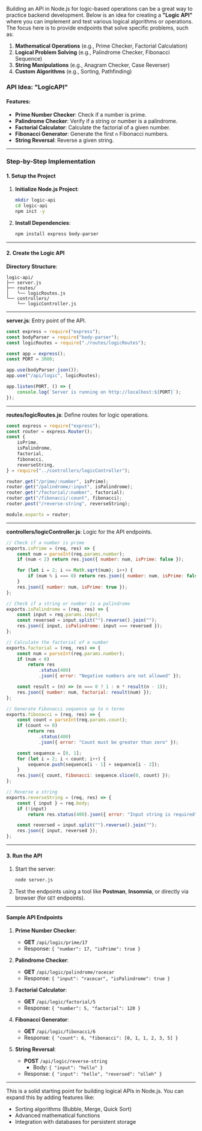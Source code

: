 Building an API in Node.js for logic-based operations can be a great way to practice backend development. Below is an idea for creating a **"Logic API"** where you can implement and test various logical algorithms or operations. The focus here is to provide endpoints that solve specific problems, such as:

1. **Mathematical Operations** (e.g., Prime Checker, Factorial Calculation)
2. **Logical Problem Solving** (e.g., Palindrome Checker, Fibonacci Sequence)
3. **String Manipulations** (e.g., Anagram Checker, Case Reverser)
4. **Custom Algorithms** (e.g., Sorting, Pathfinding)

### API Idea: "LogicAPI"

#### Features:

-   **Prime Number Checker**: Check if a number is prime.
-   **Palindrome Checker**: Verify if a string or number is a palindrome.
-   **Factorial Calculator**: Calculate the factorial of a given number.
-   **Fibonacci Generator**: Generate the first `n` Fibonacci numbers.
-   **String Reversal**: Reverse a given string.

---

### Step-by-Step Implementation

#### 1. **Setup the Project**

1. **Initialize Node.js Project**:

    ```bash
    mkdir logic-api
    cd logic-api
    npm init -y
    ```

2. **Install Dependencies**:
    ```bash
    npm install express body-parser
    ```

---

#### 2. **Create the Logic API**

**Directory Structure**:

```
logic-api/
├── server.js
├── routes/
│   └── logicRoutes.js
└── controllers/
    └── logicController.js
```

---

**server.js**: Entry point of the API.

```javascript
const express = require("express");
const bodyParser = require("body-parser");
const logicRoutes = require("./routes/logicRoutes");

const app = express();
const PORT = 3000;

app.use(bodyParser.json());
app.use("/api/logic", logicRoutes);

app.listen(PORT, () => {
    console.log(`Server is running on http://localhost:${PORT}`);
});
```

---

**routes/logicRoutes.js**: Define routes for logic operations.

```javascript
const express = require("express");
const router = express.Router();
const {
    isPrime,
    isPalindrome,
    factorial,
    fibonacci,
    reverseString,
} = require("../controllers/logicController");

router.get("/prime/:number", isPrime);
router.get("/palindrome/:input", isPalindrome);
router.get("/factorial/:number", factorial);
router.get("/fibonacci/:count", fibonacci);
router.post("/reverse-string", reverseString);

module.exports = router;
```

---

**controllers/logicController.js**: Logic for the API endpoints.

```javascript
// Check if a number is prime
exports.isPrime = (req, res) => {
    const num = parseInt(req.params.number);
    if (num < 2) return res.json({ number: num, isPrime: false });

    for (let i = 2; i <= Math.sqrt(num); i++) {
        if (num % i === 0) return res.json({ number: num, isPrime: false });
    }
    res.json({ number: num, isPrime: true });
};

// Check if a string or number is a palindrome
exports.isPalindrome = (req, res) => {
    const input = req.params.input;
    const reversed = input.split("").reverse().join("");
    res.json({ input, isPalindrome: input === reversed });
};

// Calculate the factorial of a number
exports.factorial = (req, res) => {
    const num = parseInt(req.params.number);
    if (num < 0)
        return res
            .status(400)
            .json({ error: "Negative numbers are not allowed" });

    const result = (n) => (n === 0 ? 1 : n * result(n - 1));
    res.json({ number: num, factorial: result(num) });
};

// Generate Fibonacci sequence up to n terms
exports.fibonacci = (req, res) => {
    const count = parseInt(req.params.count);
    if (count <= 0)
        return res
            .status(400)
            .json({ error: "Count must be greater than zero" });

    const sequence = [0, 1];
    for (let i = 2; i < count; i++) {
        sequence.push(sequence[i - 1] + sequence[i - 2]);
    }
    res.json({ count, fibonacci: sequence.slice(0, count) });
};

// Reverse a string
exports.reverseString = (req, res) => {
    const { input } = req.body;
    if (!input)
        return res.status(400).json({ error: "Input string is required" });

    const reversed = input.split("").reverse().join("");
    res.json({ input, reversed });
};
```

---

#### 3. **Run the API**

1. Start the server:

    ```bash
    node server.js
    ```

2. Test the endpoints using a tool like **Postman**, **Insomnia**, or directly via browser (for `GET` endpoints).

---

#### Sample API Endpoints

1. **Prime Number Checker**:

    - **GET** `/api/logic/prime/17`
    - Response: `{ "number": 17, "isPrime": true }`

2. **Palindrome Checker**:

    - **GET** `/api/logic/palindrome/racecar`
    - Response: `{ "input": "racecar", "isPalindrome": true }`

3. **Factorial Calculator**:

    - **GET** `/api/logic/factorial/5`
    - Response: `{ "number": 5, "factorial": 120 }`

4. **Fibonacci Generator**:

    - **GET** `/api/logic/fibonacci/6`
    - Response: `{ "count": 6, "fibonacci": [0, 1, 1, 2, 3, 5] }`

5. **String Reversal**:
    - **POST** `/api/logic/reverse-string`
        - Body: `{ "input": "hello" }`
    - Response: `{ "input": "hello", "reversed": "olleh" }`

---

This is a solid starting point for building logical APIs in Node.js. You can expand this by adding features like:

-   Sorting algorithms (Bubble, Merge, Quick Sort)
-   Advanced mathematical functions
-   Integration with databases for persistent storage
